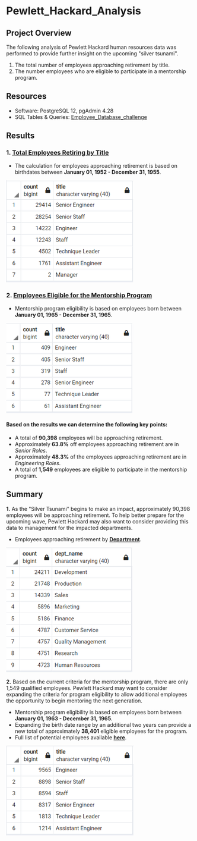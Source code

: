 # Pewlett_Hackard_Analysis

## Project Overview

The following analysis of Pewlett Hackard human resources data was performed to provide further insight on the upcoming "silver tsunami".
 
1. The total number of employees approaching retirement by title.
2. The number employees who are eligible to participate in a mentorship program.

## Resources 

- Software: PostgreSQL 12, pgAdmin 4.28
- SQL Tables & Queries: [Employee_Database_challenge](Queries/Employee_Database_challenge.sql)

## Results

### 1. [Total Employees Retiring by Title](Data/unique_titles.csv)

- The calculation for employees approaching retirement is based on birthdates between **January 01, 1952 - December 31, 1955**.

<kbd><img src="Data/additional_analysis/retiring_titles.PNG"/><kbd>

### 2. [Employees Eligible for the Mentorship Program](Data/mentorship_eligibility.csv)

- Mentorship program eligibility is based on employees born between **January 01, 1965 - December 31, 1965**.

<kbd><img src="Data/additional_analysis/mentorship_titles.PNG"/><kbd>

#### Based on the results we can determine the following key points: 

- A total of **90,398** employees will be approaching retirement. 
- Approximately **63.8%** off employees approaching retirement are in *Senior Roles*.
- Approximately **48.3%** of the employees approaching retirement are in *Engineering Roles*.
- A total of **1,549** employees are eligible to participate in the mentorship program.  

## Summary

**1.** As the "Silver Tsunami" begins to make an impact, approximately 90,398 employees will be approaching retirement. To help better prepare for the upcoming wave, Pewlett Hackard may also want to consider providing this data to management for the impacted departments.  

 - Employees approaching retirement by [**Department**](Data/additional_analysis/retirement_dept.csv).

<kbd><img src="Data/additional_analysis/retiring_departments.PNG"/><kbd>


**2.** Based on the current criteria for the mentorship program, there are only 1,549 qualified employees. Pewlett Hackard may want to consider expanding the criteria for program eligibility to allow additional employees the opportunity to begin mentoring the next generation. 

 - Mentorship program eligibility is based on employees born between **January 01, 1963 - December 31, 1965**.
 - Expanding the birth date range by an additional two years can provide a new total of approximately **38,401** eligible employees for the program.
 - Full list of potential employees available [**here**](Data/additional_analysis/expanded_mentorship.csv).
 
<kbd><img src="Data/additional_analysis/expanded_titles.PNG"/><kbd>
